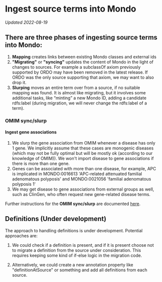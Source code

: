 # Ingest source terms into Mondo
_Updated 2022-08-19_

## There are three phases of ingesting source terms into Mondo:

1. **Mapping** creates links between existing Mondo classes and external ids
2. **"Migrating"** or **"syncing"** updates the content of Mondo in the light of changes to sources. For example a subclassOf axiom previously supported by ORDO may have been removed in the latest release. If ORDO was the only source supporting that axiom, we may want to also drop it.
3. **Slurping** moves an entire term over from a source, if no suitable mapping was found. It is almost like migrating, but it involves some additional tasks, like “minting” a new Mondo ID, adding a candidate rdfs:label (during migration, we will never change the rdfs:label of a term).

### OMIM sync/slurp

#### Ingest gene associations

1. We slurp the gene association from OMIM whenever a disease has only 1 gene. We implicitly assume that these cases are monogenic diseases (which may not be fully optimal but will be mostly ok (according to our knowledge of OMIM)). We won't import disease to gene associations if there is more than one gene.
1. Genes can be associated with more than one disease, for example, APC is implicated in MONDO:0016613 'APC-related attenuated familial adenomatous polyposis' and MONDO:0021056 'familial adenomatous polyposis 1'
1. We may get disease to gene associations from external groups as well, such as ClinGen, who often request new gene-related disease terms.

Further instructions for the **OMIM sync/slurp** are documented [here](https://mondo.readthedocs.io/en/latest/editors-guide/omim-slurp/).

## Definitions (Under development)

The approach to handling definitions is under development. Potential approaches are:

1. We could check if a definition is present, and if it is present choose not to migrate a definition from the source under consideration. This requires keeping some kind of if-else logic in the migration code. 

2. Alternatively, we could create a new annotation property like "definitionAtSource" or something and add all definitions from each source. 

